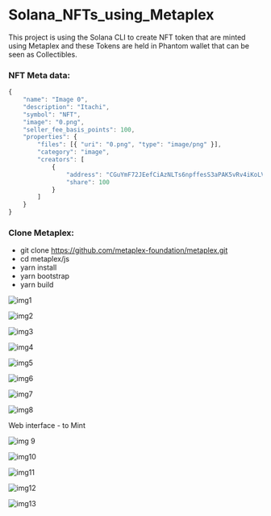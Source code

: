 # Solana_NFTs_using_Metaplex

This project is using the Solana CLI to create NFT token that are minted using Metaplex and these Tokens 
are held in Phantom wallet that can be seen as Collectibles.


### NFT Meta data: 
```javascript
{
    "name": "Image 0",
    "description": "Itachi",
    "symbol": "NFT",
    "image": "0.png",
    "seller_fee_basis_points": 100,
    "properties": {
        "files": [{ "uri": "0.png", "type": "image/png" }],
        "category": "image",
        "creators": [
            {
                "address": "CGuYmF72JEefCiAzNLTs6npffesS3aPAK5vRv4iKoLVS",
                "share": 100
            }
        ]
    }
}
```
### Clone Metaplex:

- git clone https://github.com/metaplex-foundation/metaplex.git
- cd metaplex/js
- yarn install
- yarn bootstrap
- yarn build


![img1](https://user-images.githubusercontent.com/90293555/159110039-e497657c-4a81-4c4d-94f6-22fad893c877.jpg)


![img2](https://user-images.githubusercontent.com/90293555/159110045-b003657a-ec5b-44cf-b556-7c3d92725e68.jpg)



![img3](https://user-images.githubusercontent.com/90293555/159110048-e247f61a-f81d-4e34-a877-aa1ca25fb5b0.jpg)


![img4](https://user-images.githubusercontent.com/90293555/159110054-6c25ccf3-6d63-44fc-ab24-ca414bf4b5c6.jpg)



![img5](https://user-images.githubusercontent.com/90293555/159110062-f6ab209a-5612-4d97-a55c-347cdc86927e.jpg)



![img6](https://user-images.githubusercontent.com/90293555/159110070-911b11fb-bd5d-42b1-a479-a636e7b74f1a.jpg)



![img7](https://user-images.githubusercontent.com/90293555/159110074-7782770c-29b5-437b-ab51-34a371d3ccf6.jpg)



![img8](https://user-images.githubusercontent.com/90293555/159110079-ce6f197e-ac68-4962-8786-4d51901eb65b.jpg)


 Web interface - to Mint 

![img 9](https://user-images.githubusercontent.com/90293555/159110083-9fdd8325-c78c-41d8-8483-f171052dfee9.jpg)






![img10](https://user-images.githubusercontent.com/90293555/159110085-afd898d2-1f30-4b06-899b-9d473749dc22.jpg)




![img11](https://user-images.githubusercontent.com/90293555/159110089-0316d279-97b7-4713-935a-b32499220632.jpg)



![img12](https://user-images.githubusercontent.com/90293555/159110092-b47d953d-d650-499a-a4ea-952e88a01c2b.jpg)



![img13](https://user-images.githubusercontent.com/90293555/159110096-85c9ab45-fc42-4710-a988-4454a1b4444f.jpg)



